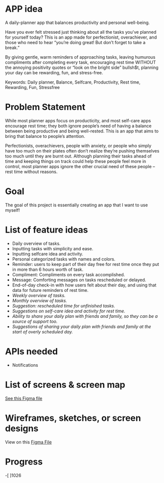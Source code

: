 # APP idea

A daily-planner app that balances productivity and personal well-being.

Have you ever felt stressed just thinking about all the tasks you've planned for yourself today? This is an app made for perfectionist, overachiever, and those who need to hear “you’re doing great! But don’t forget to take a break.”

By giving gentle, warm reminders of approaching tasks, leaving humurous compliments after completing every task, encouraging rest time WITHOUT the annoying positivity quotes or “look on the bright side” bullsh$t, planning your day can be rewarding, fun, and stress-free.

Keywords: Daily planner, Balance, Selfcare, Productivity, Rest time, Rewarding, Fun, Stressfree

# Problem Statement

While most planner apps focus on producticity, and most self-care apps encourage rest time; they both ignore people’s need of having a balance between being productive and being well-rested. This is an app that aims to bring that balance to people’s attention. 

Perfectionists, overachievers, people with anxiety, or people who simply have too much on their plates often don’t realize they’re pushing themselves too much until they are burnt out. Although planning their tasks ahead of time and keeping things on track could help these people feel more in control, most planner apps ignore the other crucial need of these people – rest time without reasons.

# Goal

The goal of this project is essentially creating an app that I want to use myself!

# List of feature ideas

- Daily overview of tasks.
- Inputting tasks with simplicity and ease.
- Inputting selfcare idea and activity.
- Personal categorized tasks with names and colors.
- Reminder: users to keep part of their day free for rest time once they put in more than 6 hours worth of task.
- Compliment: Compliments on every task accomplished.
- Message: Comforting messages on tasks rescheduled or delayed.
- End-of-day check-in with how users felt about their day, and using that data for future reminders of rest time.
- *Weekly overview of tasks.*
- *Monthly overview of tasks.*
- *Suggestion: rescheduled time for unfinished tasks.*
- *Suggestions on self-care idea and activity for rest time.*
- *Ability to share your daily plan with friends and family, so they can be a source of support too.*
- *Suggestions of sharing your daily plan with friends and family at the start of overly scheduled day.*

# APIs needed

- Notifications

# List of screens & screen map

[See this Figma file](https://www.figma.com/file/o1GhTTO36qFSxos4Q2S40x/PlanningApp?node-id=9%3A3)

# Wireframes, sketches, or screen designs

View on this [Figma File](https://www.figma.com/file/o1GhTTO36qFSxos4Q2S40x/PlanningApp?node-id=0%3A1)

# Progress
-[ ]1026
